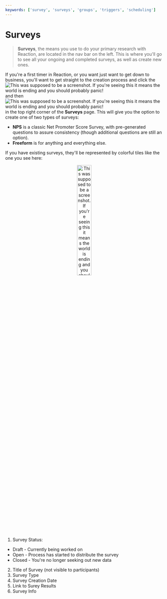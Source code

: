 ```yaml
---
keywords: ['survey', 'surveys', 'groups', 'triggers', 'scheduling']
---
```


# Surveys

> **Surveys**, the means you use to do your primary research with Reaction, are located in the nav bar on the left. This is where you'll go to see all your ongoing and completed surveys, as well as create new ones. 

If you're a first timer in Reaction, or you want just want to get down to business, you'll want to get straight to the creation process and click the ![This was supposed to be a screenshot. If you're seeing this it means the world is ending and you should probably panic!](https://s3.amazonaws.com/peer60_organizations/documentation+tbd/Icons/Hamburger+Nest+Icon.png "hamburger") and then ![This was supposed to be a screenshot. If you're seeing this it means the world is ending and you should probably panic!](https://s3.amazonaws.com/peer60_organizations/documentation+tbd/Icons/Create+Icon.png "create new") in the top right corner of the **Surveys** page. This will give you the option to create one of two types of surveys:

  * **NPS** is a classic Net Promoter Score Survey, with pre-generated questions to assure consistency (though additional questions are still an option).
  * **Freeform** is for anything and everything else. 

If you have existing surveys, they'll be represented by colorful tiles like the one you see here: 

<center>
<img src="https://s3.amazonaws.com/peer60_organizations/documentation+tbd/survey_overview/survey+title.png" alt="This was supposed to be a screenshot. If you're seeing this it means the world is ending and you should probably panic!" width="30%" height="30%">
</center>

1. Survey Status:
 * Draft - Currently being worked on
 * Open - Process has started to distribute the survey
 * Closed - You're no longer seeking out new data
2. Title of Survey (not visible to participants)
3. Survey Type
4. Survey Creation Date
5. Link to Surey Results
6. Survey Info



